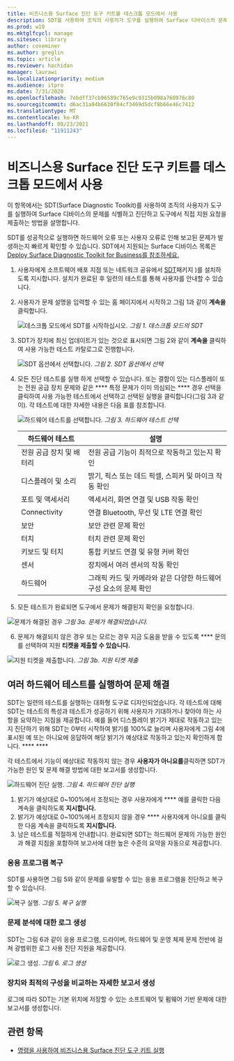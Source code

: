 ```yaml
---
title: 비즈니스용 Surface 진단 도구 키트를 데스크톱 모드에서 사용
description: SDT를 사용하여 조직의 사용자가 도구를 실행하여 Surface 디바이스의 문제를 식별하고 진단하고 도구에서 직접 지원 요청을 제출하는 방법
ms.prod: w10
ms.mktglfcycl: manage
ms.sitesec: library
author: coveminer
ms.author: greglin
ms.topic: article
ms.reviewer: hachidan
manager: laurawi
ms.localizationpriority: medium
ms.audience: itpro
ms.date: 7/31/2020
ms.openlocfilehash: 7ebdff37cb96589c765e9c9315b098a760976c80
ms.sourcegitcommit: d6ac31a94b6630f04cf3469d5dcf8b66e46c7412
ms.translationtype: MT
ms.contentlocale: ko-KR
ms.lasthandoff: 08/23/2021
ms.locfileid: "11911243"
---
```

# <a name="use-surface-diagnostic-toolkit-for-business-in-desktop-mode"></a>비즈니스용 Surface 진단 도구 키트를 데스크톱 모드에서 사용

이 항목에서는 SDT(Surface Diagnostic Toolkit)를 사용하여 조직의 사용자가 도구를 실행하여 Surface 디바이스의 문제를 식별하고 진단하고 도구에서 직접 지원 요청을 제출하는 방법을 설명합니다. 

SDT를 성공적으로 실행하면 하드웨어 오류 또는 사용자 오류로 인해 보고된 문제가 발생하는지 빠르게 확인할 수 있습니다. SDT에서 지원되는 Surface 디바이스 목록은 [Deploy Surface Diagnostic Toolkit for Business를 참조하세요.](surface-diagnostic-toolkit-business.md)


1. 사용자에게 소프트웨어 배포 지점 또는 네트워크 공유에서 [SDT](surface-diagnostic-toolkit-business.md#preparing-the-sdt-package-for-distribution)패키지 )를 설치하도록 지시합니다. 설치가 완료된 후 일련의 테스트를 통해 사용자를 안내할 수 있습니다. 

2. 사용자가 문제 설명을 입력할 수 있는 홈 페이지에서 시작하고 그림 1과 같이 **계속을**클릭합니다.

    ![데스크톱 모드에서 SDT를 시작하십시오. ](images/sdt-desk-1.png)
 *그림 1. 데스크톱 모드의 SDT*

3. SDT가 장치에 최신 업데이트가 있는 것으로 표시되면 그림 2와 같이 **계속을** 클릭하여 사용 가능한 테스트 카탈로그로 진행합니다.

    ![SDT 옵션에서 선택합니다. ](images/sdt1.png)
 *그림 2. SDT 옵션에서 선택*

4. 모든 진단 테스트를 실행 하게 선택할 수 있습니다. 또는 결함이 있는 디스플레이 또는 전원 공급 장치 문제와 같은 **** 특정 문제가 이미 의심되는 **** 경우 선택을 클릭하여 사용 가능한 테스트에서 선택하고 선택된 실행을 클릭합니다(그림 3과 같이). 각 테스트에 대한 자세한 내용은 다음 표를 참조합니다. 

    ![하드웨어 테스트를 선택합니다. ](images/sdt2.png)
 *그림 3. 하드웨어 테스트 선택*

    하드웨어 테스트 | 설명
    --- | ---
    전원 공급 장치 및 배터리 |  전원 공급 기능이 최적으로 작동하고 있는지 확인
    디스플레이 및 소리   | 밝기, 픽스 또는 데드 픽셀, 스피커 및 마이크 작동 확인
    포트 및 액세서리   | 액세서리, 화면 연결 및 USB 작동 확인
    Connectivity |  연결 Bluetooth, 무선 및 LTE 연결 확인
    보안    | 보안 관련 문제 확인
    터치   | 터치 관련 문제 확인
    키보드 및 터치 |    통합 키보드 연결 및 유형 커버 확인
    센서 | 장치에서 여러 센서의 작동 확인
    하드웨어 |  그래픽 카드 및 카메라와 같은 다양한 하드웨어 구성 요소의 문제 확인

5. 모든 테스트가 완료되면 도구에서 문제가 해결된지 확인을 요청합니다. 

 ![문제가 해결된 경우 ](images/sdt3.png)
 *그림 3a. 문제가 해결되었습니다.*

6. 문제가 해결되지 않은 경우 또는 모르는 경우 지금 도움을 받을 수 있도록 **** 문의를 선택하여 지원 **티켓을 제출할 수 있습니다.**
 
 ![지원 티켓을 제출합니다. ](images/sdt4.png)
 *그림 3b. 지원 티켓 제출*

<span id="multiple" />

## <a name="running-multiple-hardware-tests-to-troubleshoot-issues"></a>여러 하드웨어 테스트를 실행하여 문제 해결

SDT는 일련의 테스트를 실행하는 대화형 도구로 디자인되었습니다. 각 테스트에 대해 SDT는 테스트의 특성과 테스트가 성공하기 위해 사용자가 기대하거나 찾아야 하는 사항을 요약하는 지침을 제공합니다. 예를 들어 디스플레이 밝기가 제대로 작동하고 있는지 진단하기 위해 SDT는 0부터 시작하여 밝기를 100%로 늘리며 사용자에게 그림 4에 표시된 예 또는 아니요에 응답하여 해당 밝기가 예상대로 작동하고 있는지 확인하게 합니다. **** **** 

각 테스트에서 기능이 예상대로 작동하지 않는 경우 **사용자가 아니요를**클릭하면 SDT가 가능한 원인 및 문제 해결 방법에 대한 보고서를 생성합니다. 

![하드웨어 진단 실행. ](images/sdt-desk-4.png)
 *그림 4. 하드웨어 진단 실행*

1. 밝기가 예상대로 0~100%에서 조정되는 경우 사용자에게 **** 예를 클릭한 다음 계속을 클릭하도록 **지시합니다.** 
2. 밝기가 예상대로 0~100%에서 조정되지 않을 경우 **** 사용자에게 아니요를 클릭한 다음 계속을 클릭하도록 **지시합니다.** 
3. 남은 테스트를 적절하게 안내합니다. 완료되면 SDT는 하드웨어 문제의 가능한 원인과 해결 지침을 포함하여 보고서에 대한 높은 수준의 요약을 자동으로 제공합니다.


### <a name="repairing-applications"></a>응용 프로그램 복구

SDT를 사용하면 그림 5와 같이 문제를 유발할 수 있는 응용 프로그램을 진단하고 복구할 수 있습니다.

![복구 실행. ](images/sdt-desk-5.png)
 *그림 5. 복구 실행*
<span id="logs" />

### <a name="generating-logs-for-analyzing-issues"></a>문제 분석에 대한 로그 생성 

SDT는 그림 6과 같이 응용 프로그램, 드라이버, 하드웨어 및 운영 체제 문제 전반에 걸쳐 광범위한 로그 사용 진단 지원을 제공합니다.

![로그 생성. ](images/sdt-desk-6.png)
 *그림 6. 로그 생성*

<span id="detailed-report" />

### <a name="generating-detailed-report-comparing-device-vs-optimal-configuration"></a>장치와 최적의 구성을 비교하는 자세한 보고서 생성

로그에 따라 SDT는 기본 위치에 저장할 수 있는 소프트웨어 및 펌웨어 기반 문제에 대한 보고서를 생성합니다.

## <a name="related-topics"></a>관련 항목

- [명령을 사용하여 비즈니스용 Surface 진단 도구 키트 실행](surface-diagnostic-toolkit-command-line.md)

